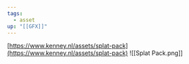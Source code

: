 ```yaml
---
tags:
  - asset
up: "[[GFX]]"
---
```

[https://www.kenney.nl/assets/splat-pack](https://www.kenney.nl/assets/splat-pack)
![[Splat Pack.png]]

